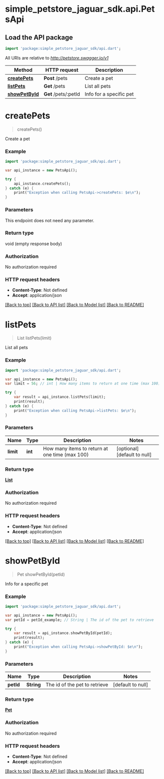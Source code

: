 # simple_petstore_jaguar_sdk.api.PetsApi

## Load the API package
```dart
import 'package:simple_petstore_jaguar_sdk/api.dart';
```

All URIs are relative to *http://petstore.swagger.io/v1*

Method | HTTP request | Description
------------- | ------------- | -------------
[**createPets**](PetsApi.md#createPets) | **Post** /pets | Create a pet
[**listPets**](PetsApi.md#listPets) | **Get** /pets | List all pets
[**showPetById**](PetsApi.md#showPetById) | **Get** /pets/:petId | Info for a specific pet


# **createPets**
> createPets()

Create a pet

### Example 
```dart
import 'package:simple_petstore_jaguar_sdk/api.dart';

var api_instance = new PetsApi();

try { 
    api_instance.createPets();
} catch (e) {
    print("Exception when calling PetsApi->createPets: $e\n");
}
```

### Parameters
This endpoint does not need any parameter.

### Return type

void (empty response body)

### Authorization

No authorization required

### HTTP request headers

 - **Content-Type**: Not defined
 - **Accept**: application/json

[[Back to top]](#) [[Back to API list]](../README.md#documentation-for-api-endpoints) [[Back to Model list]](../README.md#documentation-for-models) [[Back to README]](../README.md)

# **listPets**
> List<Pet> listPets(limit)

List all pets

### Example 
```dart
import 'package:simple_petstore_jaguar_sdk/api.dart';

var api_instance = new PetsApi();
var limit = 56; // int | How many items to return at one time (max 100)

try { 
    var result = api_instance.listPets(limit);
    print(result);
} catch (e) {
    print("Exception when calling PetsApi->listPets: $e\n");
}
```

### Parameters

Name | Type | Description  | Notes
------------- | ------------- | ------------- | -------------
 **limit** | **int**| How many items to return at one time (max 100) | [optional] [default to null]

### Return type

[**List<Pet>**](Pet.md)

### Authorization

No authorization required

### HTTP request headers

 - **Content-Type**: Not defined
 - **Accept**: application/json

[[Back to top]](#) [[Back to API list]](../README.md#documentation-for-api-endpoints) [[Back to Model list]](../README.md#documentation-for-models) [[Back to README]](../README.md)

# **showPetById**
> Pet showPetById(petId)

Info for a specific pet

### Example 
```dart
import 'package:simple_petstore_jaguar_sdk/api.dart';

var api_instance = new PetsApi();
var petId = petId_example; // String | The id of the pet to retrieve

try { 
    var result = api_instance.showPetById(petId);
    print(result);
} catch (e) {
    print("Exception when calling PetsApi->showPetById: $e\n");
}
```

### Parameters

Name | Type | Description  | Notes
------------- | ------------- | ------------- | -------------
 **petId** | **String**| The id of the pet to retrieve | [default to null]

### Return type

[**Pet**](Pet.md)

### Authorization

No authorization required

### HTTP request headers

 - **Content-Type**: Not defined
 - **Accept**: application/json

[[Back to top]](#) [[Back to API list]](../README.md#documentation-for-api-endpoints) [[Back to Model list]](../README.md#documentation-for-models) [[Back to README]](../README.md)

